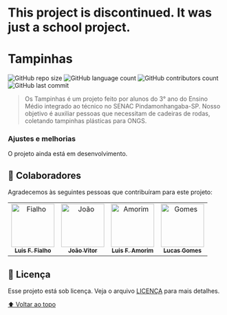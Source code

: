 # This project is discontinued. It was just a school project.


# Tampinhas

<!---Esses são exemplos. Veja https://shields.io para outras pessoas ou para personalizar este conjunto de escudos. Você pode querer incluir dependências, status do projeto e informações de licença aqui--->
![GitHub repo size](https://img.shields.io/github/languages/code-size/1nsend/tampinhas?style=for-the-badge)
![GitHub language count](https://img.shields.io/github/languages/count/1nsend/tampinhas?style=for-the-badge)
![GitHub contributors count](https://img.shields.io/github/contributors/1nsend/tampinhas?style=for-the-badge)
![GitHub last commit](https://img.shields.io/github/last-commit/1nsend/tampinhas?style=for-the-badge)

> Os Tampinhas é um projeto feito por alunos do 3° ano do Ensino Médio integrado ao técnico no SENAC Pindamonhangaba-SP. Nosso objetivo é auxiliar pessoas que necessitam de cadeiras de rodas, coletando tampinhas plásticas para ONGS. 

### Ajustes e melhorias

O projeto ainda está em desenvolvimento.

## 🤝 Colaboradores

Agradecemos às seguintes pessoas que contribuíram para este projeto:

<table>
  <tr>
    <td align="center">
      <a href="#">
        <img src="https://cdn.discordapp.com/attachments/1036088458122367087/1036088509968158751/fialho.jpg" width="100px;" alt="Fialho"/><br>
        <sub>
          <b>Luis F. Fialho</b>
        </sub>
      </a>
    </td>
    <td align="center">
      <a href="#">
        <img src="https://cdn.discordapp.com/attachments/1036088458122367087/1036088509603262555/joao.png" width="100px;" alt="João"/><br>
        <sub>
          <b>João Vitor</b>
        </sub>
      </a>
    </td>
    <td align="center">
      <a href="#">
        <img src="https://cdn.discordapp.com/attachments/1036088458122367087/1036088510236598282/amorim.png" width="100px;" alt="Amorim"/><br>
        <sub>
          <b>Luis F. Amorim</b>
        </sub>
      </a>
    </td>
    <td align="center">
      <a href="#">
        <img src="https://cdn.discordapp.com/attachments/1036088458122367087/1036088509238353942/gomes.png" width="100px;" alt="Gomes"/><br>
        <sub>
          <b>Lucas Gomes</b>
        </sub>
      </a>
    </td>
  </tr>
</table>

## 📝 Licença

Esse projeto está sob licença. Veja o arquivo [LICENÇA](LICENSE.md) para mais detalhes.

[⬆ Voltar ao topo](#nome-do-projeto)<br>
